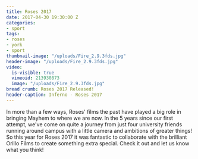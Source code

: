 ```yaml
---
title: Roses 2017
date: 2017-04-30 19:30:00 Z
categories:
- sport
tags:
- roses
- york
- sport
thumbnail-image: "/uploads/Fire_2.9.3fds.jpg"
header-image: "/uploads/Fire_2.9.3fds.jpg"
video:
  is-visible: true
  vimeoid: 213930873
  image: "/uploads/Fire_2.9.3fds.jpg"
bread crumb: Roses 2017 Released!
header-caption: Inferno - Roses 2017
---
```


In more than a few ways, Roses' films the past have played a big role in bringing Mayhem to where we are now. In the 5 years since our first attempt, we've come on quite a journey from just four university friends running around campus with a little camera and ambitions of greater things!
So this year for Roses 2017 it was fantastic to collaborate with the brilliant Orillo Films to create something extra special. Check it out and let us know what you think!